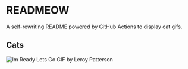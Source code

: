 # READMEOW

A self-rewriting README powered by GitHub Actions to display cat gifs.

## Cats

![Im Ready Lets Go GIF by Leroy Patterson](https://media4.giphy.com/media/CjmvTCZf2U3p09Cn0h/200.gif?cid=9acd02daulo1rxwjqio468wvqcy5tzr6g0cg3uvcalsgooss&ep=v1_gifs_search&rid=200.gif&ct=g)
